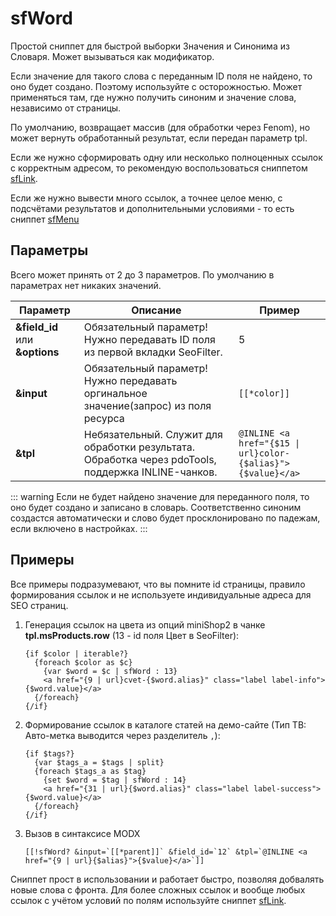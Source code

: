 # sfWord

Простой сниппет для быстрой выборки Значения и Синонима из Словаря. Может вызываться как модификатор.

Если значение для такого слова с переданным ID поля не найдено, то оно будет создано. Поэтому используйте с осторожностью. Может применяться там, где нужно получить синоним и значение слова, независимо от страницы.

По умолчанию, возвращает массив (для обработки через Fenom), но может вернуть обработанный результат, если передан параметр tpl.

Если же нужно сформировать одну или несколько полноценных ссылок с корректным адресом, то рекомендую воспользоваться сниппетом [sfLink][0].

Если же нужно вывести много ссылок, а точнее целое меню, с подсчётами результатов и дополнительными условиями - то есть сниппет [sfMenu][1]

## Параметры

Всего может принять от 2 до 3 параметров. По умолчанию в параметрах нет никаких значений.

| Параметр                       | Описание                                                                                           | Пример                                                   |
| ------------------------------ | -------------------------------------------------------------------------------------------------- | -------------------------------------------------------- |
| **&field_id** или **&options** | Обязательный параметр! Нужно передавать ID поля из первой вкладки SeoFilter.                       | 5                                                        |
| **&input**                     | Обязательный параметр! Нужно передавать оргинальное значение(запрос) из поля ресурса               | `[[*color]]`                                             |
| **&tpl**                       | Небязательный. Служит для обработки результата. Обработка через pdoTools, поддержка INLINE-чанков. | `@INLINE <a href="{$15 \| url}color-{$alias}">{$value}</a>` |

::: warning
Если не будет найдено значение для переданного поля, то оно будет создано и записано в словарь. Соответственно синоним создастся автоматически и слово будет просклонировано по падежам, если включено в настройках.
:::

## Примеры

Все примеры подразумевают, что вы помните id страницы, правило формирования ссылок и не используете индивидуальные адреса для SEO страниц.

1. Генерация ссылок на цвета из опций miniShop2 в чанке **tpl.msProducts.row** (13 - id поля Цвет в SeoFilter):

    ```fenom
    {if $color | iterable?}
      {foreach $color as $c}
        {var $word = $c | sfWord : 13}
        <a href="{9 | url}cvet-{$word.alias}" class="label label-info">{$word.value}</a>
      {/foreach}
    {/if}
    ```

2. Формирование ссылок в каталоге статей на демо-сайте (Тип ТВ: Авто-метка выводится через разделитель `,`):

    ```fenom
    {if $tags?}
      {var $tags_a = $tags | split}
      {foreach $tags_a as $tag}
        {set $word = $tag | sfWord : 14}
        <a href="{31 | url}{$word.alias}" class="label label-success">{$word.value}</a>
      {/foreach}
    {/if}

    ```

3. Вызов в синтаксисе MODX

    ```modx
    [[!sfWord? &input=`[[*parent]]` &field_id=`12` &tpl=`@INLINE <a href="{9 | url}{$alias}">{$value}</a>`]]
    ```

Сниппет прост в использовании и работает быстро, позволяя добвалять новые слова с фронта.
Для более сложных ссылок и вообще любых ссылок с учётом условий по полям используйте сниппет [sfLink][0].

[0]: /components/seofilter/snippets/sflink
[1]: /components/seofilter/snippets/sfmenu

